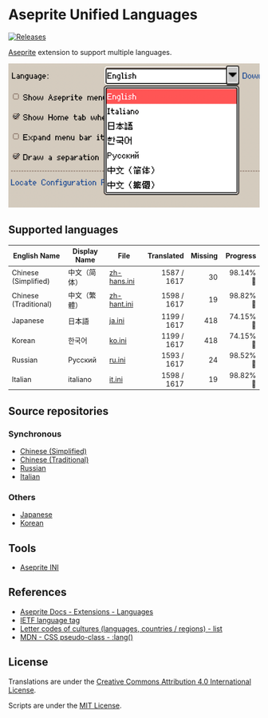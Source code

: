 # Aseprite Unified Languages

[![Releases](https://img.shields.io/github/v/release/aseprite-quest/aseprite-unified-languages)](https://github.com/aseprite-quest/aseprite-unified-languages/releases)

[Aseprite](https://github.com/aseprite/aseprite) extension to support multiple languages.

![product](docs/product.png)

## Supported languages

| English Name | Display Name | File | Translated | Missing | Progress |
|---|---|---|---:|---:|---:|
| Chinese (Simplified) | 中文（简体） | [zh-hans.ini](data/zh-hans.ini) | 1587 / 1617 | 30 | 98.14% 🚧 |
| Chinese (Traditional) | 中文（繁體） | [zh-hant.ini](data/zh-hant.ini) | 1598 / 1617 | 19 | 98.82% 🚧 |
| Japanese | 日本語 | [ja.ini](data/ja.ini) | 1199 / 1617 | 418 | 74.15% 🚧 |
| Korean | 한국어 | [ko.ini](data/ko.ini) | 1199 / 1617 | 418 | 74.15% 🚧 |
| Russian | Русский | [ru.ini](data/ru.ini) | 1593 / 1617 | 24 | 98.52% 🚧 |
| Italian | italiano | [it.ini](data/it.ini) | 1598 / 1617 | 19 | 98.82% 🚧 |

## Source repositories

### Synchronous

- [Chinese (Simplified)](https://github.com/aseprite-quest/aseprite-language-chinese-simplified)
- [Chinese (Traditional)](https://github.com/5idereal/Aseprite-Traditional-Chinese-Translation)
- [Russian](https://github.com/lufog/aseprite-language-russian)
- [Italian](https://github.com/FabianoIlCapo/aseprite_italian)

### Others

- [Japanese](https://wikiwiki.jp/aseprite/日本語化ファイルのダウンロード)
- [Korean](https://github.com/ImBada/Aseprite-Korean)

## Tools

- [Aseprite INI](https://github.com/aseprite-quest/aseprite-ini)

## References

- [Aseprite Docs - Extensions - Languages](https://aseprite.org/docs/extensions/languages)
- [IETF language tag](https://en.wikipedia.org/wiki/IETF_language_tag)
- [Letter codes of cultures (languages, countries / regions) - list](https://www.venea.net/web/culture_code)
- [MDN - CSS pseudo-class - :lang()](https://developer.mozilla.org/en-US/docs/Web/CSS/:lang)

## License

Translations are under the [Creative Commons Attribution 4.0 International License](data/LICENSE.txt).

Scripts are under the [MIT License](LICENSE).
